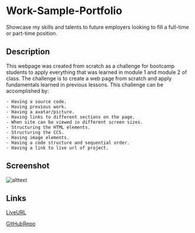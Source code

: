 # Work-Sample-Portfolio

Showcase my skills and talents to future employers looking to fill a full-time or part-time position.

## Description

This webpage was created from scratch as a challenge for bootcamp students to apply everything that was learned in module 1 and module 2 of class. The challenge is to create a web page from scratch and apply fundamentals learned in previous lessons. This challenge can be accomplished by:

    - Having a source code.
    - Having previous work.
    - Having a avatar/picture.
    - Having links to different sections on the page.
    - When site can be viewed in different screen sizes.
    - Structuring the HTML elements.
    - Structuring the CCS.
    - Having image elements.
    - Having a code structure and sequential order.
    - Having a link to live url of project.

## Screenshot

![alttext](assets/screenshot.png.png)

## Links

[LiveURL](https://zoniaramirez.github.io/work-samples-portfolio/)

[GitHubRepo](https://github.com/zoniaramirez/work-samples-portfolio.gitr)


